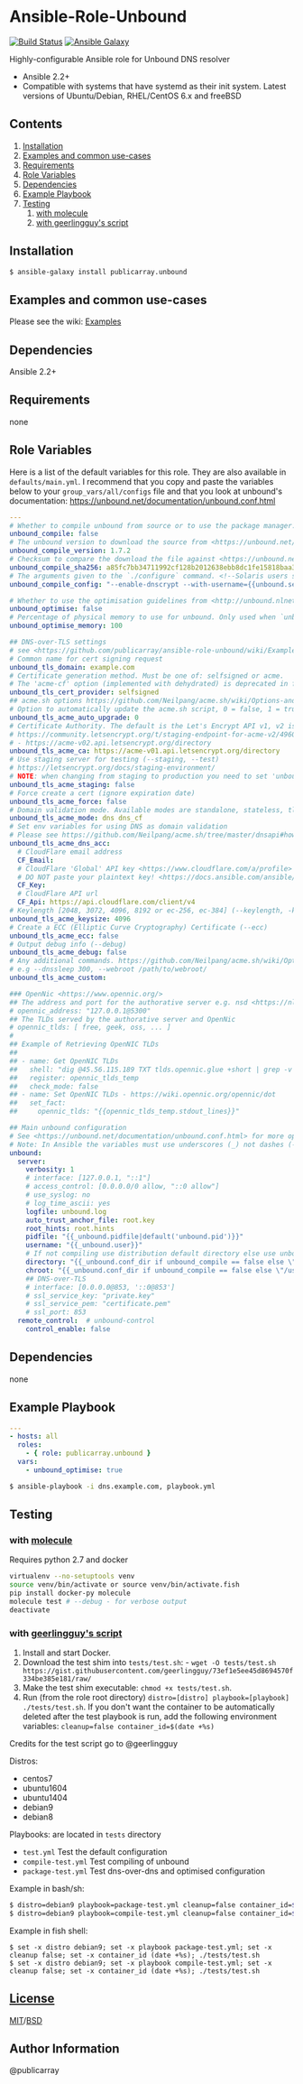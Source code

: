 # Ansible-Role-Unbound

[![Build Status](https://travis-ci.org/publicarray/ansible-role-unbound.svg?branch=master)](https://travis-ci.org/publicarray/ansible-role-unbound)
[![Ansible Galaxy](https://img.shields.io/badge/galaxy-publicarray.unbound-blue.svg?style=flat)](https://galaxy.ansible.com/publicarray/unbound/)

Highly-configurable Ansible role for Unbound DNS resolver

 - Ansible 2.2+
 - Compatible with systems that have systemd as their init system. Latest versions of Ubuntu/Debian, RHEL/CentOS 6.x and freeBSD

## Contents

 1. [Installation](#installation)
 1. [Examples and common use-cases](#examples-and-common-use-cases)
 1. [Requirements](#requirements)
 1. [Role Variables](#role-variables)
 1. [Dependencies](#dependencies)
 1. [Example Playbook](#example-playbook)
 1. [Testing](#testing)
    1. [with molecule](#with-molecule)
    1. [with geerlingguy's script](#with-geerlingguys-script)

## Installation

```bash
$ ansible-galaxy install publicarray.unbound
```

## Examples and common use-cases

Please see the wiki: [Examples](https://github.com/publicarray/ansible-role-unbound/wiki/Examples)

## Dependencies

Ansible 2.2+

## Requirements

none

## Role Variables

Here is a list of the default variables for this role. They are also available in `defaults/main.yml`.
I recommend that you copy and paste the variables below to your `group_vars/all/configs` file and that you look at unbound's documentation: https://unbound.net/documentation/unbound.conf.html

```yml
---
# Whether to compile unbound from source or to use the package manager.
unbound_compile: false
# The unbound version to download the source from <https://unbound.net/download.html>
unbound_compile_version: 1.7.2
# Checksum to compare the download the file against <https://unbound.net/download.html>
unbound_compile_sha256: a85fc7bb34711992cf128b2012638ebb8dc1fe15818baa381f6489240845eaa0
# The arguments given to the `./configure` command. <!--Solaris users should use --with-solaris-threads -->
unbound_compile_config: "--enable-dnscrypt --with-username={{unbound.server.username|default(unbound)}} --with-libevent --with-run-dir={{unbound.server.directory}} --with-conf-file={{unbound.server.directory}}/unbound.conf"

# Whether to use the optimisation guidelines from <http://unbound.nlnetlabs.nl/documentation/howto_optimise.html>
unbound_optimise: false
# Percentage of physical memory to use for unbound. Only used when `unbound_optimise` is true
unbound_optimise_memory: 100

## DNS-over-TLS settings
# see <https://github.com/publicarray/ansible-role-unbound/wiki/Examples#dns-over-tls> for an example
# Common name for cert signing request
unbound_tls_domain: example.com
# Certificate generation method. Must be one of: selfsigned or acme.
# The 'acme-cf' option (implemented with dehydrated) is deprecated in favor of the new 'acme' option (implemented with acme.sh)
unbound_tls_cert_provider: selfsigned
## acme.sh options https://github.com/Neilpang/acme.sh/wiki/Options-and-Params
# Option to automatically update the acme.sh script, 0 = false, 1 = true
unbound_tls_acme_auto_upgrade: 0
# Certificate Authority. The default is the Let's Encrypt API v1, v2 is coming in 27th of Feb 2018 (--server)
# https://community.letsencrypt.org/t/staging-endpoint-for-acme-v2/49605
# - https://acme-v02.api.letsencrypt.org/directory
unbound_tls_acme_ca: https://acme-v01.api.letsencrypt.org/directory
# Use staging server for testing (--staging, --test)
# https://letsencrypt.org/docs/staging-environment/
# NOTE: when changing from staging to production you need to set 'unbound_tls_acme_force' to true.
unbound_tls_acme_staging: false
# Force create a cert (ignore expiration date)
unbound_tls_acme_force: false
# Domain validation mode. Available modes are standalone, stateless, tls, apache, dns [dns_cf|dns_dp|dns_cx|/path/to/api/file]
unbound_tls_acme_mode: dns dns_cf
# Set env variables for using DNS as domain validation
# Please see https://github.com/Neilpang/acme.sh/tree/master/dnsapi#how-to-use-dns-api for details
unbound_tls_acme_dns_acc:
  # CloudFlare email address
  CF_Email:
  # CloudFlare 'Global' API key <https://www.cloudflare.com/a/profile>
  # DO NOT paste your plaintext key! <https://docs.ansible.com/ansible/latest/playbooks_vault.html>
  CF_Key:
  # CloudFlare API url
  CF_Api: https://api.cloudflare.com/client/v4
# Keylength [2048, 3072, 4096, 8192 or ec-256, ec-384] (--keylength, -k)
unbound_tls_acme_keysize: 4096
# Create a ECC (Elliptic Curve Cryptography) Certificate (--ecc)
unbound_tls_acme_ecc: false
# Output debug info (--debug)
unbound_tls_acme_debug: false
# Any additional commands. https://github.com/Neilpang/acme.sh/wiki/Options-and-Params
# e.g --dnssleep 300, --webroot /path/to/webroot/
unbound_tls_acme_custom:

### OpenNic <https://www.opennic.org/>
## The address and port for the authorative server e.g. nsd <https://nlnetlabs.nl/projects/nsd/>
# opennic_address: "127.0.0.1@5300"
## The TLDs served by the authorative server and OpenNic
# opennic_tlds: [ free, geek, oss, ... ]
#
## Example of Retrieving OpenNIC TLDs
##
## - name: Get OpenNIC TLDs
##   shell: "dig @45.56.115.189 TXT tlds.opennic.glue +short | grep -v '^;' | sed s/\\\"//g | tr \" \" \"\\n\""
##   register: opennic_tlds_temp
##   check_mode: false
## - name: Set OpenNIC TLDs - https://wiki.opennic.org/opennic/dot
##   set_fact:
##     opennic_tlds: "{{opennic_tlds_temp.stdout_lines}}"

## Main unbound configuration
# See <https://unbound.net/documentation/unbound.conf.html> for more options and detailed descriptions
# Note: In Ansible the variables must use underscores (_) not dashes (-) as separators
unbound:
  server:
    verbosity: 1
    # interface: [127.0.0.1, "::1"]
    # access_control: [0.0.0.0/0 allow, "::0 allow"]
    # use_syslog: no
    # log_time_ascii: yes
    logfile: unbound.log
    auto_trust_anchor_file: root.key
    root_hints: root.hints
    pidfile: "{{_unbound.pidfile|default('unbound.pid')}}"
    username: "{{_unbound.user}}"
    # If not compiling use distribution default directory else use unbound default directory
    directory: "{{_unbound.conf_dir if unbound_compile == false else \"/usr/local/etc/unbound\"}}"
    chroot: "{{_unbound.conf_dir if unbound_compile == false else \"/usr/local/etc/unbound\"}}"
    ## DNS-over-TLS
    # interface: [0.0.0.0@853, '::0@853']
    # ssl_service_key: "private.key"
    # ssl_service_pem: "certificate.pem"
    # ssl_port: 853
  remote_control:  # unbound-control
    control_enable: false

```

## Dependencies

none

## Example Playbook

```yml
---
- hosts: all
  roles:
    - { role: publicarray.unbound }
  vars:
    - unbound_optimise: true
```

```bash
$ ansible-playbook -i dns.example.com, playbook.yml
```

## Testing

### with [molecule](https://molecule.readthedocs.io)

Requires python 2.7 and docker

```bash
virtualenv --no-setuptools venv
source venv/bin/activate or source venv/bin/activate.fish
pip install docker-py molecule
molecule test # --debug - for verbose output
deactivate
```

### with [geerlingguy's script](https://gist.githubusercontent.com/geerlingguy/73ef1e5ee45d8694570f334be385e181)

  1. Install and start Docker.
  1. Download the test shim into `tests/test.sh`:
    - `wget -O tests/test.sh https://gist.githubusercontent.com/geerlingguy/73ef1e5ee45d8694570f334be385e181/raw/`
  1. Make the test shim executable: `chmod +x tests/test.sh`.
  1. Run (from the role root directory) `distro=[distro] playbook=[playbook] ./tests/test.sh`.
     If you don't want the container to be automatically deleted after the test playbook is run, add the following environment variables: `cleanup=false container_id=$(date +%s)`

Credits for the test script go to @geerlingguy

Distros:
 + centos7
 + ubuntu1604
 + ubuntu1404
 + debian9
 + debian8

Playbooks: are located in `tests` directory
 + `test.yml` Test the default configuration
 + `compile-test.yml` Test compiling of unbound
 + `package-test.yml` Test dns-over-dns and optimised configuration

Example in bash/sh:

```bash
$ distro=debian9 playbook=package-test.yml cleanup=false container_id=$(date +%s) ./tests/test.sh
$ distro=debian9 playbook=compile-test.yml cleanup=false container_id=$(date +%s) ./tests/test.sh
```

Example in fish shell:

```fish
$ set -x distro debian9; set -x playbook package-test.yml; set -x cleanup false; set -x container_id (date +%s); ./tests/test.sh
$ set -x distro debian9; set -x playbook compile-test.yml; set -x cleanup false; set -x container_id (date +%s); ./tests/test.sh
```

## [License](LICENSE)

[MIT](https://opensource.org/licenses/MIT)/[BSD](https://opensource.org/licenses/BSD-2-Clause)

## Author Information

@publicarray

